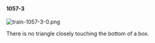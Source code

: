 #### 1057-3
![train-1057-3-0.png](https://github.com/lil-lab/nlvr/raw/master/nlvr/train/images/64/train-1057-3-0.png "train-1057-3-0.png")

There is no triangle closely touching the bottom of a box.